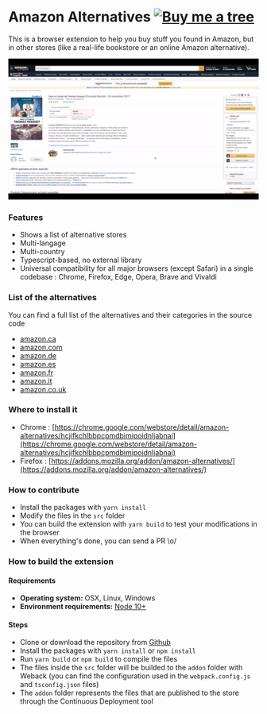 # Amazon Alternatives [![Buy me a tree](https://img.shields.io/badge/Buy%20me%20a%20tree-%F0%9F%8C%B3-lightgreen)](https://ecologi.com/adrian)

This is a browser extension to help you buy stuff you found in Amazon, but in other stores (like a real-life bookstore or an online Amazon alternative).

![The addon in action](/buy-a-book.gif)

### Features

- Shows a list of alternative stores
- Multi-langage
- Multi-country
- Typescript-based, no external library
- Universal compatibility for all major browsers (except Safari) in a single codebase : Chrome, Firefox, Edge, Opera, Brave and Vivaldi

### List of the alternatives

You can find a full list of the alternatives and their categories in the source code

- [amazon.ca](src/helpers/stores/ca.ts)
- [amazon.com](src/helpers/stores/com.ts)
- [amazon.de](src/helpers/stores/de.ts)
- [amazon.es](src/helpers/stores/es.ts)
- [amazon.fr](src/helpers/stores/fr.ts)
- [amazon.it](src/helpers/stores/it.ts)
- [amazon.co.uk](src/helpers/stores/co.uk.ts)

### Where to install it

- Chrome : [https://chrome.google.com/webstore/detail/amazon-alternatives/hcjifkchlbbpcpmdbimipoidnljabnai](https://chrome.google.com/webstore/detail/amazon-alternatives/hcjifkchlbbpcpmdbimipoidnljabnai)
- Firefox : [https://addons.mozilla.org/addon/amazon-alternatives/](https://addons.mozilla.org/addon/amazon-alternatives/)

### How to contribute

- Install the packages with `yarn install`
- Modify the files in the `src` folder
- You can build the extension with `yarn build` to test your modifications in the browser
- When everything's done, you can send a PR \o/

### How to build the extension

#### Requirements

- **Operating system:** OSX, Linux, Windows
- **Environment requirements:** [Node 10+](https://nodejs.org/en/)

#### Steps

- Clone or download the repository from [Github](https://github.com/amazon-alternatives/extension)
- Install the packages with `yarn install` or `npm install`
- Run `yarn build` or `npm build` to compile the files
- The files inside the `src` folder will be builded to the `addon` folder with Weback (you can find the configuration used in the `webpack.config.js` and `tsconfig.json` files)
- The `addon` folder represents the files that are published to the store through the Continuous Deployment tool
